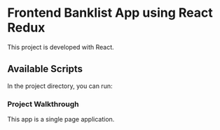 # Frontend Banklist App using React Redux

This project is developed with React.

## Available Scripts

In the project directory, you can run:

### Project Walkthrough

This app is a single page application.



